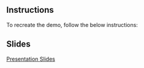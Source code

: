 ## Instructions 
To recreate the demo, follow the below instructions:


## Slides
[Presentation Slides](https://docs.google.com/presentation/d/1559XxCCVnc1GH6vLHcGPWmSIZBR5_HxofnedfLXprUA/edit?usp=sharing)